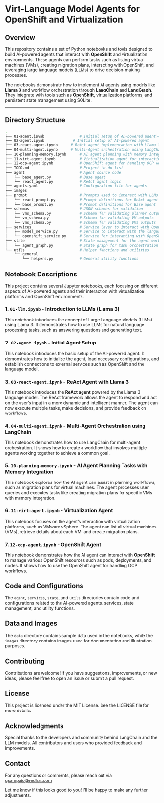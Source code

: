 # Virt-Language Model Agents for OpenShift and Virtualization

## Overview

This repository contains a set of Python notebooks and tools designed to build AI-powered agents that interact with **OpenShift** and virtualization environments. These agents can perform tasks such as listing virtual machines (VMs), creating migration plans, interacting with OpenShift, and leveraging large language models (LLMs) to drive decision-making processes.

The notebooks demonstrate how to implement AI agents using models like **Llama 3** and workflow orchestration through **LangChain** and **LangGraph**. They integrate with tools such as **OpenShift**, virtualization platforms, and persistent state management using SQLite.

---

## Directory Structure

```bash
.
├── 01-agent.ipynb                # Initial setup of AI-powered agent├── 01-llm.ipynb                # Introduction to LLMs (Llama 3)
├── 02-agent.ipynb             # Initial setup of AI-powered agent
├── 03-react-agent.ipynb      # ReAct agent implementation with Llama 3
├── 04-multi-agent.ipynb      # Multi-Agent orchestration using LangChain├── 02-planning.ipynb             # AI agent planning tasks
├── 10-planning-memory.ipynb      # AI agent planning with memory integration
├── 11-virt-agent.ipynb           # Virtualization agent for interacting with VMs
├── 12-ocp-agent.ipynb            # OpenShift agent for handling OCP workflows
├── TODO.md                       # Project to-do list
├── agent                         # Agent source code
│   └── base_agent.py             # Base agent
│   └── react_agent.py            # ReAct agent logic
├── agents.yaml                   # Configuration file for agents
├── images
├── prompt                        # Prompts used to interact with LLMs
│   └── react_prompt.py           # Prompt definitions for ReAct agent
│   └── base_prompt.py            # Prompt definitions for Base agent
├── schemas                       # JSON schemas for validation
│   └── vms_schema.py             # Schema for validating planner outputs
│   └── vm_schema.py              # Schema for validating VM outputs
│   └── vms_schema.py             # Schema for validating VMs outputs
├── services                      # Service layer to interact with OpenShift and models
│   ├── model_service.py          # Service to interact with the language model
│   └── openshift_service.py      # Service for interacting with OpenShift
├── state                         # State management for the agent workflows
│   └── agent_graph.py            # State graph for task orchestration
└── utils                         # Helper functions and utilities
    └── general
        └── helpers.py            # General utility functions
```

## Notebook Descriptions

This project contains several Jupyter notebooks, each focusing on different aspects of AI-powered agents and their interaction with virtualization platforms and OpenShift environments.

### 1. `01-llm.ipynb` - **Introduction to LLMs (Llama 3)**

This notebook introduces the concept of Large Language Models (LLMs) using Llama 3. It demonstrates how to use LLMs for natural language processing tasks, such as answering questions and generating text.

### 2. `02-agent.ipynb` - **Initial Agent Setup**

This notebook introduces the basic setup of the AI-powered agent. It demonstrates how to initialize the agent, load necessary configurations, and establish connections to external services such as OpenShift and the language model.

### 3. `03-react-agent.ipynb` - **ReAct Agent with Llama 3**

This notebook introduces the **ReAct agent** powered by the Llama 3 language model. The ReAct framework allows the agent to respond and act on the user’s input in a more dynamic and intelligent manner. The agent can now execute multiple tasks, make decisions, and provide feedback on workflows.

### 4. `04-multi-agent.ipynb` - **Multi-Agent Orchestration using LangChain**

This notebook demonstrates how to use LangChain for multi-agent orchestration. It shows how to create a workflow that involves multiple agents working together to achieve a common goal.

### 5. `10-planning-memory.ipynb` - **AI Agent Planning Tasks with Memory Integration**

This notebook explores how the AI agent can assist in planning workflows, such as migration plans for virtual machines. The agent processes user queries and executes tasks like creating migration plans for specific VMs with memory integration.

### 6. `11-virt-agent.ipynb` - **Virtualization Agent**

This notebook focuses on the agent’s interaction with virtualization platforms, such as VMware vSphere. The agent can list all virtual machines (VMs), retrieve details about each VM, and create migration plans.

### 7. `12-ocp-agent.ipynb` - **OpenShift Agent**

This notebook demonstrates how the AI agent can interact with **OpenShift** to manage various OpenShift resources such as pods, deployments, and nodes. It shows how to use the OpenShift agent for handling OCP workflows.

## Code and Configurations

The `agent`, `services`, `state`, and `utils` directories contain code and configurations related to the AI-powered agents, services, state management, and utility functions.

## Data and Images

The `data` directory contains sample data used in the notebooks, while the `images` directory contains images used for documentation and illustration purposes.

## Contributing

Contributions are welcome! If you have suggestions, improvements, or new ideas, please feel free to open an issue or submit a pull request.

## License

This project is licensed under the MIT License. See the LICENSE file for more details.

## Acknowledgments

Special thanks to the developers and community behind LangChain and the LLM models.
All contributors and users who provided feedback and improvements.

## Contact

For any questions or comments, please reach out via <gsampaio@redhat.com>

Let me know if this looks good to you! I'll be happy to make any further adjustments.
